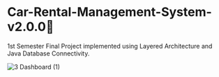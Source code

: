 # Car-Rental-Management-System-v2.0.0🚖
1st Semester Final Project implemented using Layered Architecture and Java Database Connectivity.

![3 Dashboard (1)](https://github.com/Amidu99/Car-Rental-Management-System-v2.0.0/assets/125728431/27f1df7b-8dc7-43e9-b91c-b519d672dbd2)
